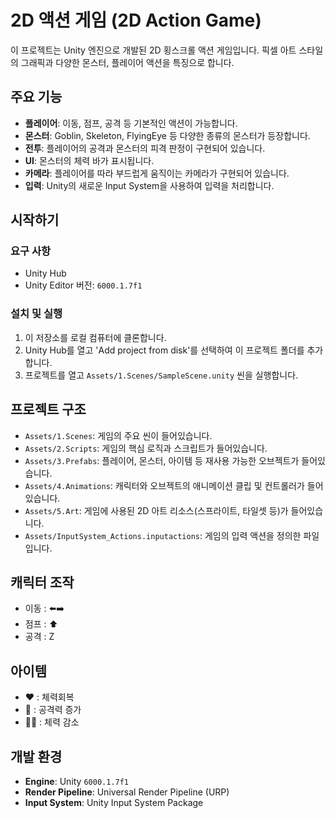 # 2D 액션 게임 (2D Action Game)

이 프로젝트는 Unity 엔진으로 개발된 2D 횡스크롤 액션 게임입니다. 픽셀 아트 스타일의 그래픽과 다양한 몬스터, 플레이어 액션을 특징으로 합니다.

## 주요 기능

*   **플레이어**: 이동, 점프, 공격 등 기본적인 액션이 가능합니다.
*   **몬스터**: Goblin, Skeleton, FlyingEye 등 다양한 종류의 몬스터가 등장합니다.
*   **전투**: 플레이어의 공격과 몬스터의 피격 판정이 구현되어 있습니다.
*   **UI**: 몬스터의 체력 바가 표시됩니다.
*   **카메라**: 플레이어를 따라 부드럽게 움직이는 카메라가 구현되어 있습니다.
*   **입력**: Unity의 새로운 Input System을 사용하여 입력을 처리합니다.

## 시작하기

### 요구 사항

*   Unity Hub
*   Unity Editor 버전: `6000.1.7f1`

### 설치 및 실행

1.  이 저장소를 로컬 컴퓨터에 클론합니다.
2.  Unity Hub를 열고 'Add project from disk'를 선택하여 이 프로젝트 폴더를 추가합니다.
3.  프로젝트를 열고 `Assets/1.Scenes/SampleScene.unity` 씬을 실행합니다.

## 프로젝트 구조

*   `Assets/1.Scenes`: 게임의 주요 씬이 들어있습니다.
*   `Assets/2.Scripts`: 게임의 핵심 로직과 스크립트가 들어있습니다.
*   `Assets/3.Prefabs`: 플레이어, 몬스터, 아이템 등 재사용 가능한 오브젝트가 들어있습니다.
*   `Assets/4.Animations`: 캐릭터와 오브젝트의 애니메이션 클립 및 컨트롤러가 들어있습니다.
*   `Assets/5.Art`: 게임에 사용된 2D 아트 리소스(스프라이트, 타일셋 등)가 들어있습니다.
*   `Assets/InputSystem_Actions.inputactions`: 게임의 입력 액션을 정의한 파일입니다.


## 캐릭터 조작
* 이동 : ⬅️➡️
* 점프 : ⬆️
* 공격 : Z

## 아이템
* ❤️ : 체력회복
* 🍖 : 공격력 증가
* 🏴‍☠️ : 체력 감소


## 개발 환경

*   **Engine**: Unity `6000.1.7f1`
*   **Render Pipeline**: Universal Render Pipeline (URP)
*   **Input System**: Unity Input System Package

